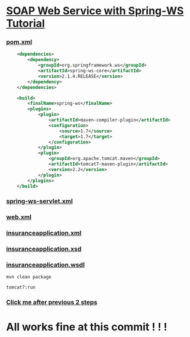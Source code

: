 # [SOAP Web Service with Spring-WS Tutorial](https://www.youtube.com/playlist?list=PLPnaArAh2-4RDjqGHvu94EGLd_JoKWUqh)

### [pom.xml](pom.xml)

```xml
    <dependencies>
        <dependency>
            <groupId>org.springframework.ws</groupId>
            <artifactId>spring-ws-core</artifactId>
            <version>2.1.4.RELEASE</version>
        </dependency>
    </dependencies>
```

```xml
    <build>
        <finalName>spring-ws</finalName>
        <plugins>
            <plugin>
                <artifactId>maven-compiler-plugin</artifactId>
                <configuration>
                    <source>1.7</source>
                    <target>1.7</target>
                </configuration>
            </plugin>
            <plugin>
                <groupId>org.apache.tomcat.maven</groupId>
                <artifactId>tomcat7-maven-plugin</artifactId>
                <version>2.2</version>
            </plugin>
        </plugins>
    </build>
```

### [spring-ws-servlet.xml](src/main/webapp/WEB-INF/spring-ws-servlet.xml)
### [web.xml](src/main/webapp/WEB-INF/web.xml)
### [insuranceapplication.xml](src/main/resources/insuranceapplication.xml)
### [insuranceapplication.xsd](src/main/resources/insuranceapplication.xsd)
### [insuranceapplication.wsdl](src/main/resources/insuranceapplication.wsdl)

```shell
mvn clean package
```

```text
tomcat7:run
```

### [Click me after previous 2 steps](http://localhost:8081/spring-ws/getInsurance.wsdl)

# All works fine at this commit ! ! ! 
